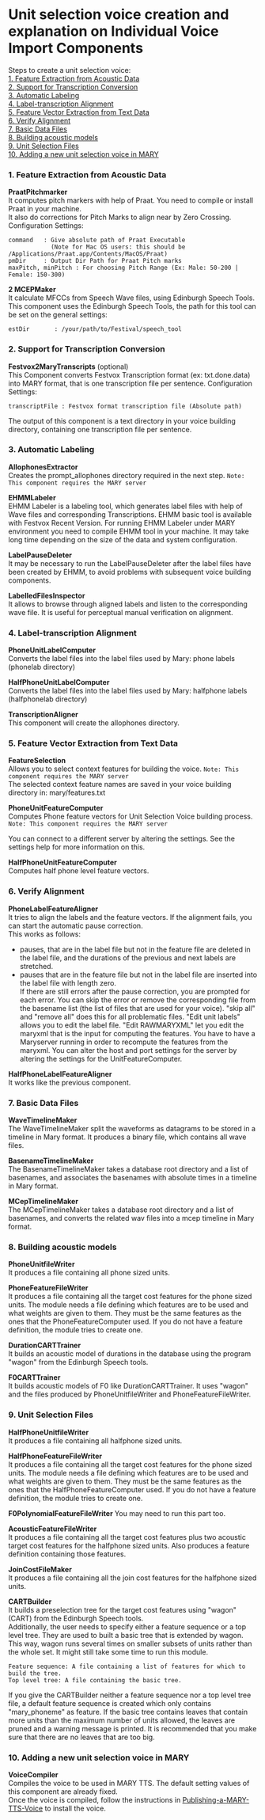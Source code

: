 # Unit selection voice creation and explanation on Individual Voice Import Components

Steps to create a unit selection voice:  
[1. Feature Extraction from Acoustic Data](#step1)    
[2. Support for Transcription Conversion](#step2)  
[3. Automatic Labeling](#step3)  
[4. Label-transcription Alignment](#step4)  
[5. Feature Vector Extraction from Text Data](#step5)  
[6. Verify Alignment](#step6)  
[7. Basic Data Files](#step7)  
[8. Building acoustic models](#step8)  
[9. Unit Selection Files](#step9)  
[10. Adding a new unit selection voice in MARY](#step10)  


### <a name="step1" /> 1. Feature Extraction from Acoustic Data

**PraatPitchmarker**  
It computes pitch markers with help of Praat. You need to compile or install Praat in your machine.  
It also do corrections for Pitch Marks to align near by Zero Crossing.  
Configuration Settings:  

    command   : Give absolute path of Praat Executable  
                (Note for Mac OS users: this should be /Applications/Praat.app/Contents/MacOS/Praat)  
    pmDir     : Output Dir Path for Praat Pitch marks  
    maxPitch, minPitch : For choosing Pitch Range (Ex: Male: 50-200 | Female: 150-300)  

**2 MCEPMaker**  
It calculate MFCCs from Speech Wave files, using Edinburgh Speech Tools.  
This component uses the Edinburgh Speech Tools, the path for this tool can be set on the general settings:  

    estDir       : /your/path/to/Festival/speech_tool 


### <a name="step2" /> 2. Support for Transcription Conversion

**Festvox2MaryTranscripts** (optional)  
This Component converts Festvox Transcription format (ex: txt.done.data) into MARY format, that is one transcription file per sentence. 
Configuration Settings:  

    transcriptFile : Festvox format transcription file (Absolute path) 

The output of this component is a text directory in your voice building directory, containing one transcription file per sentence.  

### <a name="step3" /> 3. Automatic Labeling

**AllophonesExtractor**  
Creates the prompt_allophones directory required in the next step. `Note: This component requires the MARY server`

**EHMMLabeler**  
EHMM Labeler is a labeling tool, which generates label files with help of Wave files and corresponding Transcriptions. EHMM basic tool is available with Festvox Recent Version. For running EHMM Labeler under MARY environment you need to compile EHMM tool in your machine. It may take long time depending on the size of the data and system configuration.  

**LabelPauseDeleter**  
It may be necessary to run the LabelPauseDeleter after the label files have been created by EHMM, to avoid problems with subsequent voice building components. 

**LabelledFilesInspector**  
It allows to browse through aligned labels and listen to the corresponding wave file. It is useful for perceptual manual verification on alignment. 


### <a name="step4" /> 4. Label-transcription Alignment  

**PhoneUnitLabelComputer**  
Converts the label files into the label files used by Mary: phone labels (phonelab directory)

**HalfPhoneUnitLabelComputer**  
Converts the label files into the label files used by Mary: halfphone labels (halfphonelab directory)

**TranscriptionAligner**  
This component will create the allophones directory.

### <a name="step5" /> 5. Feature Vector Extraction from Text Data
**FeatureSelection**  
Allows you to select context features for building the voice.  `Note: This component requires the MARY server`  
The selected context feature names are saved in your voice building directory in: mary/features.txt

**PhoneUnitFeatureComputer**  
Computes Phone feature vectors for Unit Selection Voice building process. `Note: This component requires the MARY server`

You can connect to a different server by altering the settings. See the settings help for more information on this.  

**HalfPhoneUnitFeatureComputer**  
Computes half phone level feature vectors. 

### <a name="step6" /> 6. Verify Alignment  
**PhoneLabelFeatureAligner**  
It tries to align the labels and the feature vectors. If the alignment fails, you can start the automatic pause correction.  
This works as follows:  
- pauses, that are in the label file but not in the feature file are deleted in the label file, and the durations of the previous and next labels are stretched.  
- pauses that are in the feature file but not in the label file are inserted into the label file with length zero.  
If there are still errors after the pause correction, you are prompted for each error. You can skip the error or remove the corresponding file from the basename list (the list of files that are used for your voice). "skip all" and "remove all" does this for all problematic files. "Edit unit labels" allows you to edit the label file. "Edit RAWMARYXML" let you edit the maryxml that is the input for computing the features. You have to have a Maryserver running in order to recompute the features from the maryxml. You can alter the host and port settings for the server by altering the settings for the UnitFeatureComputer. 

**HalfPhoneLabelFeatureAligner**  
It works like the previous component.

### <a name="step7" /> 7. Basic Data Files  
**WaveTimelineMaker**  
The WaveTimelineMaker split the waveforms as datagrams to be stored in a timeline in Mary format. It produces a binary file, which contains all wave files. 

**BasenameTimelineMaker**  
The BasenameTimelineMaker takes a database root directory and a list of basenames, and associates the basenames with absolute times in a timeline in Mary format. 

**MCepTimelineMaker**  
The MCepTimelineMaker takes a database root directory and a list of basenames, and converts the related wav files into a mcep timeline in Mary format. 

### <a name="step8" /> 8. Building acoustic models  
**PhoneUnitfileWriter**  
It produces a file containing all phone sized units. 

**PhoneFeatureFileWriter**  
It produces a file containing all the target cost features for the phone sized units. The module needs a file defining which features are to be used and what weights are given to them. They must be the same features as the ones that the PhoneFeatureComputer used. If you do not have a feature definition, the module tries to create one. 

**DurationCARTTrainer**  
It builds an acoustic model of durations in the database using the program "wagon" from the Edinburgh Speech tools.

**F0CARTTrainer**  
It builds acoustic models of F0 like DurationCARTTrainer. It uses "wagon" and the files produced by PhoneUnitfileWriter and PhoneFeatureFileWriter. 

### <a name="step9" /> 9. Unit Selection Files  

**HalfPhoneUnitfileWriter**  
It produces a file containing all halfphone sized units.  

**HalfPhoneFeatureFileWriter**  
It produces a file containing all the target cost features for the phone sized units. The module needs a file defining which features are to be used and what weights are given to them. They must be the same features as the ones that the HalfPhoneFeatureComputer used. If you do not have a feature definition, the module tries to create one.  

**F0PolynomialFeatureFileWriter**
You may need to run this part too.

**AcousticFeatureFileWriter**  
It produces a file containing all the target cost features plus two acoustic target cost features for the halfphone sized units. Also produces a feature definition containing those features.

**JoinCostFileMaker**  
It produces a file containing all the join cost features for the halfphone sized units.  

**CARTBuilder**  
It builds a preselection tree for the target cost features using "wagon" (CART) from the Edinburgh Speech tools.    
Additionally, the user needs to specify either a feature sequence or a top level tree. They are used to built a basic tree that is extended by wagon. This way, wagon runs several times on smaller subsets of units rather than the whole set. It might still take some time to run this module.

    Feature sequence: A file containing a list of features for which to build the tree.
    Top level tree: A file containing the basic tree. 

If you give the CARTBuilder neither a feature sequence nor a top level tree file, a default feature sequence is created which only contains "mary_phoneme" as feature. If the basic tree contains leaves that contain more units than the maximum number of units allowed, the leaves are pruned and a warning message is printed. It is recommended that you make sure that there are no leaves that are too big.  


### <a name="step10" /> 10. Adding a new unit selection voice in MARY 
**VoiceCompiler**  
Compiles the voice to be used in MARY TTS. The default setting values of this component are already fixed.  
Once the voice is compiled, follow the instructions in [Publishing-a-MARY-TTS-Voice](https://github.com/marytts/marytts/wiki/Publishing-a-MARY-TTS-Voice) to install the voice.

